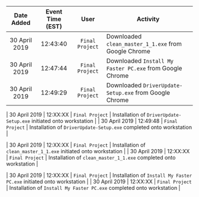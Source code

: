 | Date Added | Event Time (EST) | User | Activity |
|:-:|:-:|:-:|-|
| 30 April 2019 | 12:43:40 | `Final Project` | Downloaded `clean_master_1_1.exe` from Google Chrome |
| 30 April 2019 | 12:47:44 | `Final Project` | Downloaded `Install My Faster PC.exe` from Google Chrome |
| 30 April 2019 | 12:49:29 | `Final Project` | Downloaded `DriverUpdate-Setup.exe` from Google Chrome |

| 30 April 2019 | 12:XX:XX | `Final Project` | Installation of `DriverUpdate-Setup.exe` initiated onto workstation |
| 30 April 2019 | 12:49:48 | `Final Project` | Installation of `DriverUpdate-Setup.exe` completed onto workstation |


| 30 April 2019 | 12:XX:XX | `Final Project` | Installation of `clean_master_1_1.exe` initiated onto workstation |
| 30 April 2019 | 12:XX:XX | `Final Project` | Installation of `clean_master_1_1.exe` completed onto workstation |


| 30 April 2019 | 12:XX:XX | `Final Project` | Installation of `Install My Faster PC.exe` initiated onto workstation |
| 30 April 2019 | 12:XX:XX | `Final Project` | Installation of `Install My Faster PC.exe` completed onto workstation |
